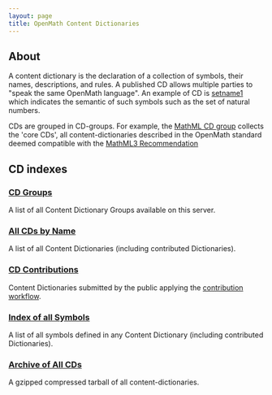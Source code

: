 ```yaml
---
layout: page
title: OpenMath Content Dictionaries
---
```


## About

A content dictionary is the declaration of a collection of symbols, their names,
descriptions, and rules. A published CD allows multiple parties to "speak the same
OpenMath language".  An example of CD is [setname1](setname1) which indicates the semantic
of such symbols such as the set of natural numbers.
  
CDs are grouped in CD-groups. For example, the [MathML CD group](../cdgroups/mathml.html)
collects the 'core CDs', all content-dictionaries described in the OpenMath standard
deemed compatible with the [MathML3 Recommendation](http://www.w3.org/TR/MathML3)
  
## CD indexes
  
### [CD Groups](../cdgroups.html)
A list of all Content Dictionary Groups available on this server.

### [All CDs by Name](../cdnames.html)
A list of all Content Dictionaries (including contributed Dictionaries).

### [CD Contributions](../contributed.html)
Content Dictionaries submitted by the public applying
the [contribution workflow](../cd-contribution-form.html).

### [Index of all Symbols](../cdindex.html)
A list of all symbols defined in any Content Dictionary (including contributed Dictionaries).

### [Archive of All CDs](../cds.tar.gz)
A gzipped compressed tarball of all content-dictionaries.
